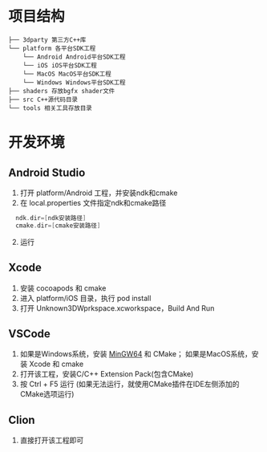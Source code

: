 # 项目结构
```
├── 3dparty 第三方C++库
└── platform 各平台SDK工程
    └── Android Android平台SDK工程
    └── iOS iOS平台SDK工程
    └── MacOS MacOS平台SDK工程
    └── Windows Windows平台SDK工程
├── shaders 存放bgfx shader文件
├── src C++源代码目录
└── tools 相关工具存放目录
```

# 开发环境
## Android Studio
1. 打开 platform/Android 工程，并安装ndk和cmake
2. 在 local.properties 文件指定ndk和cmake路径<br>
```kotlin
  ndk.dir=[ndk安装路径]
  cmake.dir=[cmake安装路径]
```
2. 运行

## Xcode
1. 安装 cocoapods 和 cmake
2. 进入 platform/iOS 目录，执行 pod install
2. 打开 Unknown3DWprkspace.xcworkspace，Build And Run

## VSCode
1. 如果是Windows系统，安装 [MinGW64](https://zenlayer.dl.sourceforge.net/project/mingw-w64/Toolchains%20targetting%20Win64/Personal%20Builds/mingw-builds/8.1.0/threads-posix/sjlj/x86_64-8.1.0-release-posix-sjlj-rt_v6-rev0.7z) 和 CMake；
   如果是MacOS系统，安装 Xcode 和 cmake
2. 打开该工程，安装C/C++ Extension Pack(包含CMake)
3. 按 Ctrl + F5 运行
   (如果无法运行，就使用CMake插件在IDE左侧添加的CMake选项运行)

## Clion
1. 直接打开该工程即可